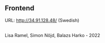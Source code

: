 ## Frontend

URL: http://34.91.128.48/ (Swedish)
<br>
<br>

Lisa Ramel, Simon Nöjd, Balazs Harko - 2022
